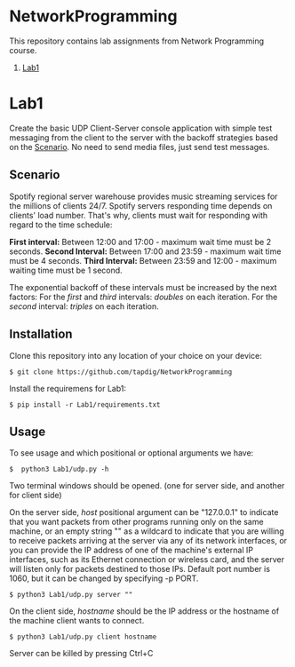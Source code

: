 # NetworkProgramming
This repository contains lab assignments from Network Programming course.
1. [Lab1](#lab1)

<a name="lab1"></a>
# Lab1
Create the basic UDP Client-Server console application with simple test messaging from the client to the server with the backoff strategies based on the [Scenario](#scenario). No need to send media files, just send test messages. 


<a  name="scenario"></a>
## Scenario
Spotify regional server warehouse provides music streaming services for the millions of clients 24/7. Spotify servers responding time depends on clients' load number. That's why, clients must wait for responding with regard to the time schedule: 

**First interval:** Between 12:00 and 17:00 -  maximum wait time must be 2 seconds.
**Second Interval:** Between 17:00 and 23:59 - maximum wait time must be 4 seconds.
**Third Interval:** Between 23:59 and 12:00 - maximum waiting time must be 1 second. 

The exponential backoff of these intervals must be increased by the next factors:
For the *first* and *third* intervals: *doubles* on each iteration.
For the *second* interval: *triples* on each iteration.

## Installation
Clone this repository into any location of your choice on your device:
``` console
$ git clone https://github.com/tapdig/NetworkProgramming
```	
Install the requiremens for  Lab1:
``` console
$ pip install -r Lab1/requirements.txt
```
## Usage
To see usage and which positional or optional arguments we have:
```console
$  python3 Lab1/udp.py -h
```
Two terminal windows should be opened. (one for server side, and another for client side)

On the server side, *host* positional argument can be "127.0.0.1" to indicate that you want packets from other programs running only on the same machine, or an empty string "" as a wildcard to indicate that you are willing to receive packets arriving at the server via any of its network interfaces, or you can provide the IP address of one of the machine's external IP interfaces, such as its Ethernet connection or wireless card, and the server will listen only for packets destined to those IPs. Default port number is 1060, but it can be changed by specifying -p PORT.
``` console
$ python3 Lab1/udp.py server ""
```
 On the client side, *hostname* should be the IP address or the hostname of the machine client wants to connect.
 ``` console
 $ python3 Lab1/udp.py client hostname
 ```
 Server can be killed by pressing Ctrl+C

